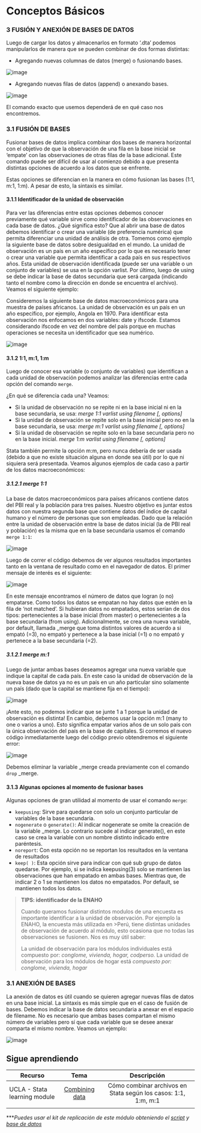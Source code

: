 # Conceptos Básicos

### 3 FUSIÓN Y ANEXIÓN DE BASES DE DATOS

Luego de cargar los datos y almacenarlos en formato ‘.dta’ podemos manipularlos de manera que se pueden combinar de dos formas distintas:

- Agregando nuevas columnas de datos (merge) o fusionando bases.

![image](https://user-images.githubusercontent.com/106888200/223329334-65b47162-f86b-4223-a360-0c3836656490.png)

- Agregando nuevas filas de datos (append) o anexando bases.

![image](https://user-images.githubusercontent.com/106888200/223329385-b27d9c5e-9c70-4caa-8379-d139fca46d5c.png)

El comando exacto que usemos dependerá de en qué caso nos encontremos.

### 3.1 FUSIÓN DE BASES
Fusionar bases de datos implica combinar dos bases de manera horizontal con el objetivo de que la observación de una fila en la base inicial se ‘empate’ con las observaciones de otras filas de la base adicional. Este comando puede ser difícil de usar al comienzo debido a que presenta distintas opciones de acuerdo a los datos que se enfrente.

Estas opciones se diferencian en la manera en cómo fusionan las bases (1:1, m:1, 1:m). A pesar de esto, la sintaxis es similar.

#### 3.1.1 Identificador de la unidad de observación

Para ver las diferencias entre estas opciones debemos conocer previamente qué variable sirve como identificador de las observaciones en cada base de datos. ¿Qué significa esto? Que al abrir una base de datos debemos identificar o crear una variable (de preferencia numérica) que permita diferenciar una unidad de análisis de otra. 
Tomemos como ejemplo la siguiente base de datos sobre desigualdad en el mundo. La unidad de observación es un país en un año específico por lo que es necesario tener o crear una variable que permita identificar a cada país en sus respectivos años.
Esta unidad de observación identificada (puede ser una variable o un conjunto de variables) se usa en la opción varlist. Por último, luego de using se debe indicar la base de datos secundaria que será cargada (indicando tanto el nombre como la dirección en donde se encuentra el archivo). Veamos el siguiente ejemplo:

Consideremos la siguiente base de datos macroeconómicos para una muestra de países africanos. La unidad de observación es un país en un año específico, por ejemplo, Angola en 1970. Para identificar esta observación nos enfocamos en dos variables: date y ifscode. Estamos considerando ifscode en vez del nombre del país porque en muchas operaciones se necesita un identificador que sea numérico.

![image](https://user-images.githubusercontent.com/106888200/223336226-da03f768-31bb-4257-af41-be2f9a975452.png)


#### 3.1.2 1:1, m:1, 1:m

Luego de conocer esa variable (o conjunto de variables) que identifican a cada unidad de observación podemos analizar las diferencias entre cada opción del comando `merge`.

¿En qué se diferencia cada una? Veamos:

- Si la unidad de observación no se repite ni en la base inicial ni en la base secundaria, se usa:
_merge 1:1 varlist using filename [, options]_
- Si la unidad de observación se repite solo en la base inicial pero no en la base secundaria, se usa:
_merge m:1 varlist using filename [, options]_
- Si la unidad de observación se repite solo en la base secundaria pero no en la base inicial.
_merge 1:m varlist using filename [, options]_

Stata también permite la opción m:m, pero nunca debería de ser usada (debido a que no existe situación alguna en donde sea útil) por lo que ni siquiera será presentada. Veamos algunos ejemplos de cada caso a partir de los datos macroeconómicos:

##### 3.1.2.1 merge 1:1

La base de datos macroeconómicos para países africanos contiene datos del PBI real y la población para tres países. Nuestro objetivo es juntar estos datos con nuestra segunda base que contiene datos del índice de capital humano y el número de personas que son empleadas. Dado que la relación entre la unidad de observación entre la base de datos inicial (la de PBI real y población) es la misma que en la base secundaria usamos el comando `merge 1:1`:

![image](https://user-images.githubusercontent.com/106888200/223334212-6f62d3d4-c4f1-4c7b-a074-159df3109278.png)

Luego de correr el código debemos de ver algunos resultados importantes tanto en la ventana de resultado como en el navegador de datos. El primer mensaje de interés es el siguiente: 

![image](https://user-images.githubusercontent.com/106888200/223333576-765f6474-76fe-4bf3-9f4d-ca7a291715ef.png)

En este mensaje encontramos el número de datos que logran (o no) empatarse. Como todos los datos se empatan no hay datos que estén en la fila de ‘not matched’. Si hubieran datos no empatados, estos serían de dos tipos: pertenecientes a la base inicial (from master) o pertenecientes a la base secundaria (from using). Adicionalmente, se crea una nueva variable, por default, llamada _merge que toma distintos valores de acuerdo a si empató (=3), no empató y pertenece a la base inicial (=1) o no empató y pertenece a la base secundaria (=2).

##### 3.1.2.1 merge m:1

Luego de juntar ambas bases deseamos agregar una nueva variable que indique la capital de cada país. En este caso la unidad de observación de la nueva base de datos ya no es un país en un año particular sino solamente un país (dado que la capital se mantiene fija en el tiempo):

![image](https://user-images.githubusercontent.com/106888200/223334726-c9d6dee3-71aa-4e41-9ac2-3fd669d607b4.png)

¡Ante esto, no podemos indicar que se junte 1 a 1 porque la unidad de observación es distinta! En cambio, debemos usar la opción m:1 (many to one o varios a uno). Esto significa empatar varios años de un solo país con la única observación del país en la base de capitales. Si corremos el nuevo código inmediatamente luego del código previo obtendremos el siguiente error:

![image](https://user-images.githubusercontent.com/106888200/221700547-07e370f7-0c84-4507-aa55-15a0d0ad1e06.png)

Debemos eliminar la variable _merge creada previamente con el comando `drop` _merge.

#### 3.1.3 Algunas opciones al momento de fusionar bases

Algunas opciones de gran utilidad al momento de usar el comando `merge`:

- `keepusing`:
Sirve para quedarse con solo un conjunto particular de variables de la base secundaria.
- `nogenerate` o `generate()`:
Al indicar nogenerate se omite la creación de la variable _merge. Lo contrario sucede al indicar generate(), en este caso se crea la variable con un nombre distinto indicado entre paréntesis.
- `noreport`:
Con esta opción no se reportan los resultados en la ventana de resultados
- `keep( )`:
Esta opción sirve para indicar con qué sub grupo de datos quedarse. Por ejemplo, si se indica keepusing(3) solo se mantienen las observaciones que han empatado en ambas bases. Mientras que, de indicar 2 o 1 se mantienen los datos no empatados. Por default, se mantienen todos los datos.


> **TIPS: identificador de la ENAHO**
>
>Cuando queramos fusionar distintos modulos de una encuesta es importante identificar a la unidad de observación. Por ejemplo la ENAHO, la encuesta más utilizada en >Perú, tiene distintas unidades de observación de acuerdo al módulo, esto ocasiona que no todas las observaciones se fusionen. Nos es muy útil saber:
>
>La unidad de observación para los módulos individuales está compuesto por: _conglome, vivienda, hogar, codperso._
>La unidad de observación para los módulos de hogar está _compuesto por: conglome, vivienda, hogar_


### 3.1 ANEXIÓN DE BASES
La anexión de datos es útil cuando se quieren agregar nuevas filas de datos en una base inicial. La sintaxis es más simple que en el caso de fusión de bases. 
Debemos indicar la base de datos secundaria a anexar en el espacio de filename. No es necesario que ambas bases compartan el mismo número de variables pero sí que cada variable que se desee anexar comparta el mismo nombre. Veamos un ejemplo:

![image](https://user-images.githubusercontent.com/106888200/223335519-a615e713-7f48-4f70-8b38-59ed8c4c1245.png)



## Sigue aprendiendo
| Recurso  | Tema | Descripción |
| ------------- |:-------------:|:-------------:|
| UCLA - Stata learning module | [Combining data](https://stats.oarc.ucla.edu/stata/modules/combining-data/ "Combining data") | Cómo combinar archivos en Stata según los casos: 1:1, 1:m, m:1   |
|   |  |   |


****Puedes usar el kit de replicación de este módulo obteniendo el [script](https://github.com/EconPUCP/Stata/blob/main/_An%C3%A1lisis/Scripts/Conceptos%20b%C3%A1sicos/6_merge_append.do "script") y [base de datos](https://github.com/EconPUCP/Stata/tree/main/_An%C3%A1lisis/Data "base de datos")* 

